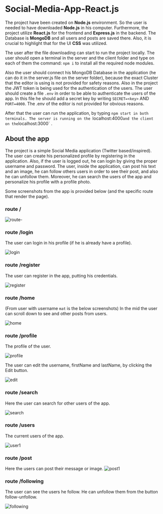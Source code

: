 # Social-Media-App-React.js

The project have been created on __Node.js__ environment. So the user is needed to have downloaded __Node.js__ in his computer. Furthermore, the project utilize __React.js__ for the frontend and __Express.js__ in the backend. The Database is __MongoDB__ and all users and posts are saved there. Also, it is crucial to highlight that for the UI __CSS__ was utilized.

The user after the file downloading can start to run the project locally. The user should open a terminal in the server and the client folder and type on each of them the command: `npm i` to install all the required node modules.

Also the user should connect his MongoDB Database in the application (he can do it in the server.js file on the server folder), because the exact Cluster that the editor is using is not provided for safety reasons.
Also in the project the JWT token is being used for the authentication of the users. The user should create a file `.env` in order to be able to authenticate the users of the app. In this file he should add a secret key by writing `SECRET=<key>` AND `PORT=4000`. The .env of the editor is not provided for obvious reasons. 


After that the user can run the application, by typing `npm start in both terminals.
The server is running on the `localhost:4000` and the client on the `localhost:3000` .


## About the app

The project is a simple Social Media application (Twitter based/inspired). The user can create his personalized profile by registering in the application. Also, if the user is logged out, he can login by giving the proper username and password. The user, inside the application, can post his text and an image, he can follow others users in order to see their post, and also he can unfollow them. Moreover, he can search the users of the app and personalize his profile with a profile photo.

Some screenshots from the app is provided below (and the specific route that render the page).

### route /

![route-](https://github.com/skavvathas/Social-Media-App-React.js/assets/122029632/5949f575-c290-465a-9797-d303c13290fb)


###  route /login

The user can login in his profile (if he is already have a profile).

![login](https://github.com/skavvathas/Social-Media-App-React.js/assets/122029632/2707ace6-2bc9-4b50-b8bd-95699152c9c8)

###  route /register

The user can register in the app, putting his credentials.

![register](https://github.com/skavvathas/Social-Media-App-React.js/assets/122029632/c519ea1d-e546-4dc5-8517-aaad288f2750)


###  route /home

(From user with username `mat` is the below screenshots)
In the mid the user can scroll down to see and other posts from users.

![home](https://github.com/skavvathas/Social-Media-App-React.js/assets/122029632/914eb6ed-9848-429e-97af-777258ef4269)

###  route /profile

The profile of the user.

![profile](https://github.com/skavvathas/Social-Media-App-React.js/assets/122029632/69327b81-47f1-41c4-9afd-00fe31ebc994)

The user can edit the username, firstName and lastName, by clicking the Edit button.

![edit](https://github.com/skavvathas/Social-Media-App-React.js/assets/122029632/b7dc9a48-2dd6-45ab-a9cc-bc7318d808db)



###  route /search
Here the user can search for other users of the app.

![search](https://github.com/skavvathas/Social-Media-App-React.js/assets/122029632/a2d1c8c4-fab4-4353-8f1d-df0ef2eeb4b8)


###  route /users

The current users of the app.

![user1](https://github.com/skavvathas/Social-Media-App-React.js/assets/122029632/43a5f366-97e1-4253-84c6-af6c93d33ba0)


###  route /post
Here the users can post their message or image.
![post1](https://github.com/skavvathas/Social-Media-App-React.js/assets/122029632/3fa4d483-b0da-4e85-8c50-ff4ce9c97254)

### route /following

The user can see the users he follow. He can unfollow them from the button follow-unfollow.

![following](https://github.com/skavvathas/Social-Media-App-React.js/assets/122029632/5fb1a70c-54cf-4729-bb51-f58602b64f80)
